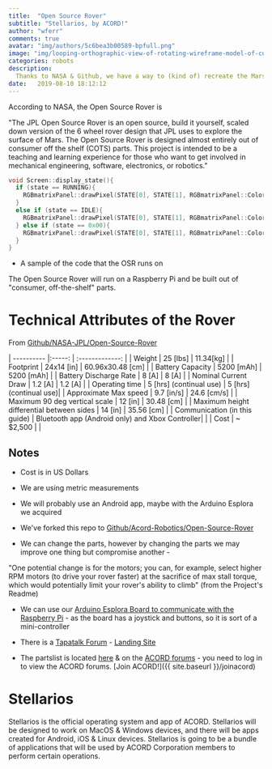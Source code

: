 ```yaml
---
title:  "Open Source Rover"
subtitle: "Stellarios, by ACORD!"
author: "wferr"
comments: true
avatar: "img/authors/5c6bea3b00589-bpfull.png"
image: "img/looping-orthographic-view-of-rotating-wireframe-model-of-curiosity-rover-displayed-specs-are-accurate-data-nasa-jpl_sut1-z7xg_thumbnail-full01.png"
categories: robots
description: 
  Thanks to NASA & Github, we have a way to (kind of) recreate the Mars 2020 rover in our own backyard. This means we can create another branch of robots - the ones inspired by space probes and rovers. All branches can be controlled in Stellarios (see [this post](https://acord-robotics.github.io/stellarios/hydejack/releases/2019-07-31-8.5.0/) on how releases work).
date:   2019-08-10 18:12:12
---
```


According to NASA, the Open Source Rover is

"The JPL Open Source Rover is an open source, build it yourself, scaled down version of the 6 wheel rover design that JPL uses to explore the surface of Mars. The Open Source Rover is designed almost entirely out of consumer off the shelf (COTS) parts. This project is intended to be a teaching and learning experience for those who want to get involved in mechanical engineering, software, electronics, or robotics."

```c++
void Screen::display_state(){
  if (state == RUNNING){
    RGBmatrixPanel::drawPixel(STATE[0], STATE[1], RGBmatrixPanel::Color444(GREEN));        
  }
  else if (state == IDLE){
    RGBmatrixPanel::drawPixel(STATE[0], STATE[1], RGBmatrixPanel::Color444(RED));
  } else if (state == 0x00){
    RGBmatrixPanel::drawPixel(STATE[0], STATE[1], RGBmatrixPanel::Color444(WHITE));
  }
}
```

- A sample of the code that the OSR runs on

The Open Source Rover will run on a Raspberry Pi and be built out of "consumer, off-the-shelf" parts. 

# Technical Attributes of the Rover
From [Github/NASA-JPL/Open-Source-Rover](https://github.com/nasa-jpl/open-source-rover)

| ----------                                |:-----:                   | :-------------:        |
| Weight                                    | 25 [lbs]                 | 11.34[kg]              |
| Footprint                                 | 24x14 [in]               | 60.96x30.48 [cm]       |
| Battery Capacity                          | 5200 [mAh]               | 5200 [mAh]             |
| Battery Discharge Rate                    | 8 [A]                    | 8 [A]                  |
| Nominal Current Draw                      | 1.2 [A]                  | 1.2 [A]                |
| Operating time                            | 5 [hrs] (continual use)  | 5 [hrs] (continual use)|
| Approximate Max speed                                 | 9.7 [in/s]               | 24.6 [cm/s]          |
| Maximum 90 deg vertical scale             | 12 [in]                  | 30.48 [cm]             | 
| Maximum height differential between sides | 14 [in]                  | 35.56 [cm]             |
| Communication (in this guide)             | Bluetooth app (Android only) and Xbox Controller| |
| Cost                                      | ~ $2,500                 |                        |

## Notes
* Cost is in US Dollars
* We are using metric measurements
* We will probably use an Android app, maybe with the Arduino Esplora we acquired
* We've forked this repo to [Github/Acord-Robotics/Open-Source-Rover](http://github.com/acord-robotics/stellarios/tree/arduino) 

* We can change the parts, however by changing the parts we may improve one thing but compromise another - 

"One potential change is for the motors; you can, for example, select higher RPM motors (to drive your rover faster) at the sacrifice of max stall torque, which would potentially limit your rover's ability to climb" (from the Project's Readme)

* We can use our [Arduino Esplora Board to communicate with the Raspberry Pi](https://maker.pro/raspberry-pi/tutorial/how-to-connect-and-interface-raspberry-pi-with-arduino) - as the board has a joystick and buttons, so it is sort of a mini-controller

* There is a [Tapatalk Forum](https://www.tapatalk.com/groups/jpl_opensource_rover/) - [Landing Site](https://opensourcerover.jpl.nasa.gov/)

* The partslist is located [here](https://github.com/acord-robotics/open-source-rover) & on the [ACORD forums](http://allianceofdroids.org.au/aod/jedi-order/droidologists) - you need to log in to view the ACORD forums. [Join ACORD!]({{ site.baseurl }}/joinacord)

# Stellarios
Stellarios is the official operating system and app of ACORD.  Stellarios will be designed to work on MacOS & Windows devices, and  there will be apps created for Android, iOS & Linux devices.  Stellarios is going to be a bundle of applications that will be used by  ACORD Corporation members to perform certain operations.

